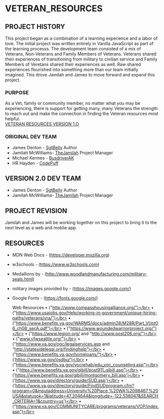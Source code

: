 # VETERAN_RESOURCES

## PROJECT HISTORY
This project began as a combination of a learning experience and a labor of love. The initial project was written entirely in Vanilla JavaScript as part of the learning processs. The development team consisted of a mix of Veterans, Non-Veterans and Family Members of Veterans. Veterans shared their experiences of transitioning from military to civilian service and Family Members of Veretans shared their experiences as well. Raw shared experiences flourished into something more than our team initially imagined. This drove Jamilah and James to move forward and expand this project.
 
### PURPOSE
As a Vet, family or community member, no matter what you may be experiencing, there is support for getting many, many Veterans the strength to reach out and make the connection in finding the Veteran resources most helpful.  
[VETERAN RESOURCES VERSION 1.O](https://thejamilah.github.io/VETERANS/)

### ORIGINAL DEV TEAM
* James Denton - [SgtBelly](https://github.com/SgtBelly) Author
* Jamilah McWilliams- [TheJamilah](https://github.com/TheJamilah) Project Manager
* Michael Kermes - [BusdriverAK](https://github.com/BusdriverAK)
* HR Hayden - [CodePuff](https://github.com/CodePuff)

## VERSION 2.0 DEV TEAM 
* James Denton - [SgtBelly](https://github.com/SgtBelly) Author
* Jamilah McWilliams- [TheJamilah](https://github.com/TheJamilah) Project Manager

## PROJECT REVISION
Jamilah and James will be working together on this project to bring it to the next level as a web and moblie app. 

## RESOURCES
* MDN Web Docs - (https://developer.mozilla.org)</br>
* w3schools - (https://www.w3schools.com)</br>
* Medallions by - (http://www.woodlandmanufacturing.com/military-seals.html)</br>
* military images provided by - (https://images.google.com/)</br>
* Google Fonts - (https://fonts.google.com/)</br>
	
	Web Resources
	• ("http://www.compasshousingalliance.org/")</br>
	• ("https://www.usajobs.gov/Help/working-in-government/unique-hiring-paths/veterans/vra/")</br>
	• ("https://www.benefits.va.gov/WARMS/docs/admin28/M28R/Part_VI/pt06_ch08_secA.pdf")</br>
	• ("https://www.woundedwarriorproject.org/")</br>
	• ("https://www.legion.org/ and "http://www.post206.org/")</br>
	• ("www.vfwseattle.org/")</br>
	• ("https://www.va.gov/ogc/legalservices.asp and "http://statesidelegal.org/findinghelp")</br>
	• ("https://www.benefits.va.gov/homeloans/")</br>
	• ('https://www.va.gov/osdbu/')</br>
	• ("https://www.benefits.va.gov/vocrehab/edu_voc_counseling.asp")</br>
	• ("https://www.benefits.va.gov/gibill/post911_gibill.asp")</br>
	• ('https://www.benefits.va.gov/gibill/montgomery_bill.asp')</br>
	• ('https://www.va.gov/directory/guide/SUD.asp')</br>
	• ('https://www.va.gov/directory/guide/FindSUDprogram.cfm?program=0&inputaddress=University%20Place,%20WA%2098467,%20USA&statusok=1&latitude=47.204644&longitude=-122.538047&SEARCH_CRITERIA=1&country=us')</br>
	• ("https://www.va.gov/COMMUNITYCARE/programs/veterans/VCP/index.asp")</br>
